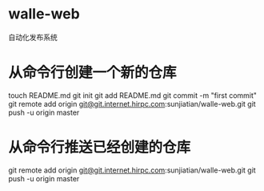 # walle-web
自动化发布系统

# 从命令行创建一个新的仓库

touch README.md
git init
git add README.md
git commit -m "first commit"
git remote add origin git@git.internet.hirpc.com:sunjiatian/walle-web.git
git push -u origin master

# 从命令行推送已经创建的仓库

git remote add origin git@git.internet.hirpc.com:sunjiatian/walle-web.git
git push -u origin master

